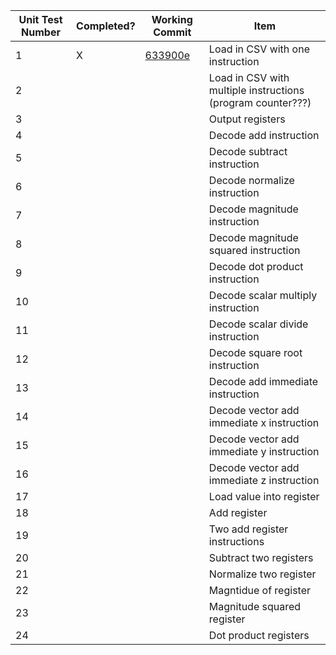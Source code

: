 Unit Test Number | Completed? | Working Commit | Item
-- | -- | -- | --
1 | X | [633900e](https://github.com/ecwood/ee109-final-project/commit/633900e9cad0dec29c17af5902fffa4955b87220) | Load in CSV with one instruction
2 |   |   | Load in CSV with multiple instructions (program counter???)
3 |   |   | Output registers
4 |   |   | Decode add instruction
5 |   |   | Decode subtract instruction
6 |   |   | Decode normalize instruction
7 |   |   | Decode magnitude instruction
8 |   |   | Decode magnitude squared instruction
9 |   |   | Decode dot product instruction
10 |   |   | Decode scalar multiply instruction
11 |   |   | Decode scalar divide instruction
12 |   |   | Decode square root instruction
13 |   |   | Decode add immediate instruction
14 |   |   | Decode vector add immediate x instruction
15 |   |   | Decode vector add immediate y instruction
16 |   |   | Decode vector add immediate z instruction
17 |   |   | Load value into register
18 |   |   | Add register
19 |   |   | Two add register instructions
20 |   |   | Subtract two registers
21 |   |   | Normalize two register
22 |   |   | Magntidue of register
23 |   |   | Magnitude squared register
24 |   |   | Dot product registers
